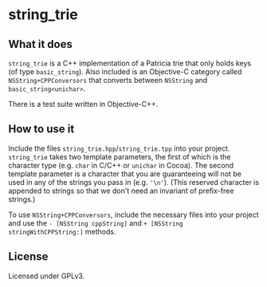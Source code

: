 string_trie
===========
What it does
------------
`string_trie` is a C++ implementation of a Patricia trie that only holds keys (of type `basic_string`). Also included is an Objective-C category called `NSString+CPPConversors` that converts between `NSString` and `basic_string<unichar>`.

There is a test suite written in Objective-C++.

How to use it
-------------
Include the files `string_trie.hpp`/`string_trie.tpp` into your project. `string_trie` takes two template parameters, the first of which is the character type (e.g. `char` in C/C++ or `unichar` in Cocoa). The second template parameter is a character that you are guaranteeing will not be used in any of the strings you pass in (e.g. `'\n'`). (This reserved character is appended to strings so that we don't need an invariant of prefix-free strings.)

To use `NSString+CPPConversors`, include the necessary files into your project and use the `- [NSString cppString]` and `+ [NSString stringWithCPPString:]` methods.

License
-------
Licensed under GPLv3.